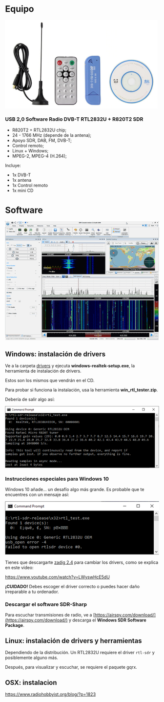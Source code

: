 # Equipo

<img src="img/sdr.820T2.1.png" width="500" />

### USB 2,0 Software Radio DVB-T RTL2832U + R820T2 SDR

- R820T2 + RTL2832U chip;
- 24 - 1766 MHz (depende de la antena);
- Apoyo SDR, DAB, FM, DVB-T;
- Control remoto;
- Linux + Windows;
- MPEG-2, MPEG-4 (H.264);

Incluye:
- 1x DVB-T
- 1x antena
- 1x Control remoto
- 1x mini CD 

# Software

<img src="img/sdr-radio.png" />

## Windows: instalación de drivers

Ve a la carpeta [drivers](drivers) y ejecuta **windows-realtek-setup.exe**, la herramienta de instalación de drivers. 

Estos son los mismos que vendrán en el CD.

Para probar si funciona la instalación, usa la herramienta **win_rtl_tester.zip**. 

Debería de salir algo así:

![img/rt-win-driver-ok.png](img/rt-win-driver-ok.png)

### Instrucciones especiales para Windows 10

Windows 10 añade... un desafío algo más grande. Es probable que te encuentres con un mensaje así:

![img/rt-win-driver-error.png](img/rt-win-driver-error.png)

Tienes que descargarte [zadig 2.4](https://zadig.akeo.ie/) para cambiar los drivers, como se explica en este vídeo:

https://www.youtube.com/watch?v=LWyswHcE5dU

**¡CUIDADO!** Debes escoger el driver correcto o puedes hacer daño irreparable a tu ordenador.

### Descargar el software SDR-Sharp 

Para escuchar transmisiones de radio, ve a [https://airspy.com/download/](https://airspy.com/download/) y descarga el **Windows SDR Software Package**.

## Linux: instalación de drivers y herramientas

Dependiendo de la distribución. Un RTL2832U requiere el driver `rtl-sdr` y posiblemente alguno más.

Después, para visualizar y escuchar, se requiere el paquete gqrx.

## OSX: instalacion

https://www.radiohobbyist.org/blog/?p=1823
